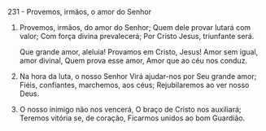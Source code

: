 231 - Provemos, irmãos, o amor do Senhor

1. Provemos, irmãos, do amor do Senhor;
   Quem dele provar lutará com valor;
   Com força divina prevalecerá;
   Por Cristo Jesus, triunfante será.

   Que grande amor, aleluia!
   Provamos em Cristo, Jesus!
   Amor sem igual, amor divinal,
   Quem prova esse amor,
   Amor que ao céu nos conduz.

2. Na hora da luta, o nosso Senhor
   Virá ajudar-nos por Seu grande amor;
   Fiéis, confiantes, marchemos, aos céus;
   Rejubilaremos ao ver nosso Deus.

3. O nosso inimigo não nos vencerá,
   O braço de Cristo nos auxiliará;
   Teremos vitória se, de coração,
   Ficarmos unidos ao bom Guardião.
